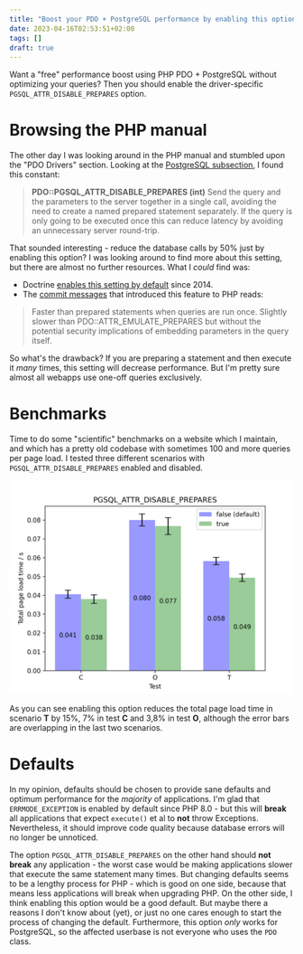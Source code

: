 ```yaml
---
title: "Boost your PDO + PostgreSQL performance by enabling this option"
date: 2023-04-16T02:53:51+02:00
tags: []
draft: true
---
```


Want a "free" performance boost using PHP PDO + PostgreSQL without optimizing your queries?
Then you should enable the driver-specific `PGSQL_ATTR_DISABLE_PREPARES` option.<!--more-->

# Browsing the PHP manual

The other day I was looking around in the PHP manual and stumbled upon the
"PDO Drivers" section. Looking at the
[PostgreSQL subsection](https://www.php.net/manual/en/ref.pdo-pgsql.php),
I found this constant:

> **PDO::PGSQL_ATTR_DISABLE_PREPARES (int)**
Send the query and the parameters to the server together in a single call,
avoiding the need to create a named prepared statement separately. If the query
is only going to be executed once this can reduce latency by avoiding an
unnecessary server round-trip.

That sounded interesting - reduce the database calls by 50% just by enabling this option?
I was looking around to find more about this setting, but there are almost no further resources.
What I *could* find was:

* Doctrine [enables this setting by default](https://github.com/doctrine/dbal/pull/714]) since 2014.
* The [commit messages](https://github.com/php/php-src/commit/e378348a316008822737d47cf47a4938cbc07dd6)
that introduced this feature to PHP reads:

> Faster than prepared statements when queries are run once. Slightly
slower than PDO::ATTR_EMULATE_PREPARES but without the potential
security implications of embedding parameters in the query itself.

So what's the drawback? If you are preparing a statement and then execute
it *many* times, this setting will decrease performance. But I'm pretty sure
almost all webapps use one-off queries exclusively.

# Benchmarks

Time to do some
"scientific" benchmarks on a website which I maintain, and which has a pretty
old codebase with sometimes 100 and more queries per page load.
I tested three different scenarios with `PGSQL_ATTR_DISABLE_PREPARES` enabled
and disabled.

![targets](/images/pgsql-plot.png)

As you can see enabling this option reduces the total page load time in
scenario **T** by 15%, 7% in test **C** and 3,8% in test **O**, although the
error bars are overlapping in the last two scenarios.

# Defaults

In my opinion, defaults should be chosen to provide sane defaults
and optimum performance for the *majority* of applications. I'm glad
that `ERRMODE_EXCEPTION` is enabled by default since PHP 8.0 - but this
will **break** all applications that expect `execute()` et al to **not** throw
Exceptions. Nevertheless, it should improve code quality because database
errors will no longer be unnoticed.

The option `PGSQL_ATTR_DISABLE_PREPARES` on the other hand should **not break**
any application - the worst case would be making applications slower that
execute the same statement many times. But changing defaults seems to be
a lengthy process for PHP - which is good on one side, because that means
less applications will break when upgrading PHP. On the other side, I think
enabling this option would be a good default. But maybe there a reasons
I don't know about (yet), or just no one cares enough to start the process
of changing the default. Furthermore, this option *only* works for
PostgreSQL, so the affected userbase is not everyone who uses the `PDO` class.
